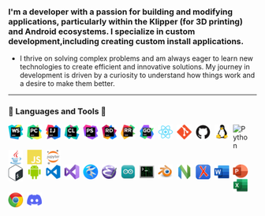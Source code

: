 ### I'm a developer with a passion for building and modifying applications, particularly within the Klipper (for 3D printing) and Android ecosystems. I specialize in custom development,including creating custom install applications.

* I thrive on solving complex problems and am always eager to learn new technologies to create efficient and innovative
solutions. My journey in development is driven by a curiosity to understand how things work and a desire to make them better.
- - -
### 🧰 Languages and Tools 🧰

<!--suppress HtmlDeprecatedAttribute, CheckImageSize -->
<img align="left" alt="WebStorm" width="30px" style="padding-right:8px;" src="icons/webstorm-128.png"/>
<img align="left" alt="PyCharm" width="30px" style="padding-right:8px;" src="icons/pycharm-128.png"/>
<img align="left" alt="IntelliJ" width="30px" style="padding-right:8px;" src="icons/intellij-idea-128.png"/>
<img align="left" alt="Clion" width="30px" style="padding-right:8px;" src="icons/clion-128.png"/>
<img align="left" alt="PhPStorm" width="30px" style="padding-right:8px;" src="icons/phpstorm-128.png"/>
<img align="left" alt="Rider" width="30px" style="padding-right:8px;" src="icons/rider-128.png"/>
<img align="left" alt="RustRover" width="30px" style="padding-right:8px;" src="icons/rustrover-128.png"/>
<img align="left" alt="GoLand" width="30px" style="padding-right:8px;" src="icons/goland-128.png"/>
<img align="left" alt="Atom" width="30px" style="padding-right:8px;" src="icons/atom.svg"/>
<img align="left" alt="Git" width="30px" style="padding-right:8px;" src="icons/git.svg" />
<img align="left" alt="GitHub" width="30px" style="padding-right:8px;" src="icons/github.svg"/>
<img align="left" alt="Linux" width="30px" style="padding-right:8px;" src="icons/linux.svg"/>
<img align="left" alt="Python" width="30px" style="padding-right:8px;" src="icons/python-128-1.png"/>
<img align="left" alt="Java" width="30px" style="padding-right:8px;" src="icons/java.svg"/>
<img align="left" alt="JavaScript" width="30px" style="padding-right:8px;" src="icons/javascript.svg" />
<img align="left" alt="Jupyter" width="30px" style="padding-right:8px;" src="icons/jupyter-128.png"/>


<div style="clear: both; margin-top: 10px;"></div>


<img align="left" alt="Bash" width="30px" style="padding-right:8px;" src="icons/bash-128.png"/>
<img align="left" alt="Android Studio" width="30px" style="padding-right:8px;" src="icons/android-studio-128.png"/>
<img align="left" alt="VS_Code" width="30px" style="padding-right:8px;" src="icons/vs-code-128.png"/>
<img align="left" alt="Visual_Studio" width="30px" style="padding-right:8px;" src="icons/visual-studio-128.png"/>
<img align="left" alt="Kate" width="30px" style="padding-right:8px;" src="icons/kate-128.png"/>
<img align="left" alt="Emacs" width="30px" style="padding-right:8px;" src="icons/emacs-128.png"/>
<img align="left" alt="Arduino" width="30px" style="padding-right:8px;" src="icons/arduino-ide-128.png"/>
<img align="left" alt="Terminal" width="30px" style="padding-right:8px;" src="icons/terminal-128.png"/>
<img align="left" alt="Blender" width="30px" style="padding-right:8px;" src="icons/blender-128.png"/>
<img align="left" alt="NeoVim" width="30px" style="padding-right:8px;" src="icons/neovim-128.png"/>
<img align="left" alt="Oxygen" width="30px" style="padding-right:8px;" src="icons/oxygen-128.png"/>
<img align="left" alt="Word" width="30px" style="padding-right:8px;" src="icons/word-128.png"/>
<img align="left" alt="PowerPoint" width="30px" style="padding-right:8px;" src="icons/powerpoint-128.png"/>
<img align="left" alt="Excel" width="30px" style="padding-right:8px;" src="icons/excel-128.png"/>
<img align="left" alt="Chrome" width="30px" style="padding-right:8px;" src="icons/chrome-128.png"/>
<img align="left" alt="Discord" width="30px" style="padding-right:8px;" src="icons/discord-128.png"/>




